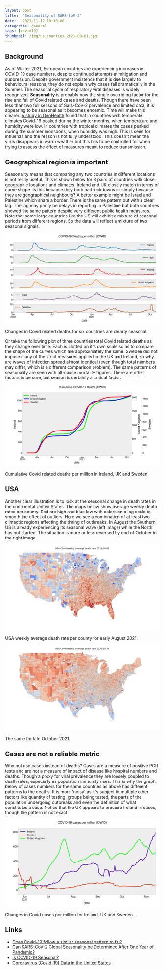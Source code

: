 ```yaml
---
layout: post
title:  "Seasonality of SARS-CoV-2"
date:   2021-11-12 10:18:00
categories: general
tags: [covid19]
thumbnail: /img/us_counties_2021-08-01.jpg
---
```


## Background

As of Winter 2021, European countries are experiencing increases in COVID-19 case numbers, despite continued attempts at mitigation and suppression. Despite government insistence that it is due largely to behavioural reasons, they do not explain why cases fall dramatically in the Summer. The seasonal cycle of respiratory viral diseases is widely recognized. **Seasonality** is probably now the single overriding factor for the rise and fall of Covid related cases and deaths. Though there have been less than two full seasons of Sars-CoV-2 prevalence and limited data, it is appearing to be seasonal as it becomes endemic. Time will make this clearer. [A study in GeoHealth](https://agupubs.onlinelibrary.wiley.com/doi/10.1029/2021GH000413) found that in countries with temperate climates Covid-19 peaked during the winter months, when temperature and humidity were low. In countries with tropical climates the cases peaked during the summer monsoons, when humidity was high. This is seen for influenza and the reason is not fully understood. This doesn't mean the virus disappears in warm weather but this has to be controlled for when trying to assess the effect of measures meant to reduce transmission.

## Geographical region is important

Seasonality means that comparing any two countries in different locations is not really useful. This is shown below for 3 pairs of countries with close geographic locations and climates. Ireland and UK closely match in terms of curve shape. Is this because they both had lockdowns or simply because they are geographical neighbours? A better example might be Israel and Palestine which share a border. There is the same pattern but with a clear lag. The lag may partly be delays in reporting in Palestine but both countries showed the same pattern despite very different public health measures. Note that some large countries like the US will exhibit a mixture of seasonal periods from different regions. So the data will reflect a mixture of two seasonal signals.

<div style="width: auto;">
 <a href="/img/covid_deaths_owid_6countries.png"> <img class="small-scaled" src="/img/covid_deaths_owid_6countries.png"></a>  
   <p class="caption">Changes in Covid related deaths for six countries are clearly seasonal.</p>
</div>

Or take the following plot of three countries total Covid related deaths as they change over time. Each is plotted on it's own scale so as to compare the shape of the curves which are approximately the same. Sweden did not impose many of the strict measures applied in the UK and Ireland, so why are waves of infection spread almost identical (even though total numbers may differ, which is a different comparison problem). The same patterns of seasonality are seen with all-cause mortality figures. There are other factors to be sure, but season is certainly a critical factor.

<div style="width: auto;">
 <a href="/img/covid_cumul_deaths_owid_compared.png"> <img class="small-scaled" src="/img/covid_cumul_deaths_owid_compared.png"></a>  
   <p class="caption">Cumulative Covid related deaths per million in Ireland, UK and Sweden.</p>
</div>

## USA

Another clear illustration is to look at the seasonal change in death rates in the continental United States. The maps below show average weekly death rates per county. Red are high and blue low with colors on a log scale to smooth the effect of outliers. Here we see a combination of at least two climactic regions affecting the timing of outbreaks. In August the Southern US is already experiencing its seasonal wave (left image) while the North has not started. The situation is more or less reversed by end of October in the right image.

<div class ="image-gallery">
<div class="box">
 <a href="/img/us_counties_2021-08-01.jpg"> <img class="scaled" src="/img/us_counties_2021-08-01.jpg"></a>
  <p class="caption">USA weekly average death rate per county for early August 2021.</p>
 </div>
 <div class="box">
  <a href="/img/us_counties_2021-10-24.jpg"> <img class="scaled" src="/img/us_counties_2021-10-24.jpg"></a>
   <p class="caption">The same for late October 2021.</p>
  </div>
</div>

## Cases are not a reliable metric

Why not use cases instead of deaths? Cases are a measure of positive PCR tests and are not a measure of impact of disease like hospital numbers and deaths. Though a proxy for viral prevalence they are loosely coupled to death rates, especially as population immunity rises. This is why the graph below of cases numbers for the same countries as above has different patterns to the deaths. It is more 'noisy' as it's subject to multiple other factors like quantity of testing, groups being tested, the parts of the population undergoing outbreaks and even the definition of what constitutes a case. Notice that the UK appears to precede Ireland in cases, though the pattern is not exact.

<div style="width: auto;">
 <a href="/img/covid_cases_owid_4countries.png"> <img class="small-scaled" src="/img/covid_cases_owid_4countries.png"></a>  
   <p class="caption">Changes in Covid cases per million for Ireland, UK and Sweden.</p>
</div>

## Links

* [Does Covid-19 follow a similar seasonal pattern to flu?](https://www.theguardian.com/news/2021/aug/24/covid-19-seasonal-pattern-flu-coronavirus)
* [Can SARS-CoV-2 Global Seasonality be Determined After One Year of Pandemic?](https://journals.lww.com/environepidem/Fulltext/2021/04000/Can_SARS_CoV_2_Global_Seasonality_be_Determined.11.aspx)
* [Is COVID-19 Seasonal?](https://www.the-scientist.com/news-opinion/is-covid-19-seasonal-69402)
* [Coronavirus (Covid-19) Data in the United States](https://github.com/nytimes/covid-19-data)
